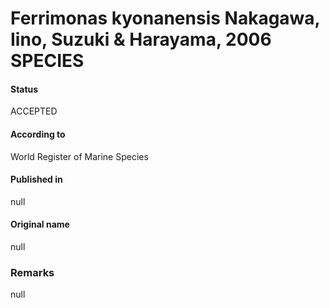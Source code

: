 Ferrimonas kyonanensis Nakagawa, Iino, Suzuki & Harayama, 2006 SPECIES
=======

#### Status
ACCEPTED

#### According to
World Register of Marine Species

#### Published in
null

#### Original name
null

### Remarks
null